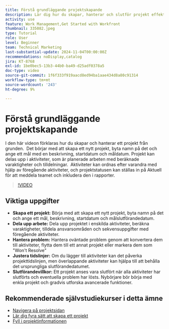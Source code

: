 ```yaml
---
title: Förstå grundläggande projektskapande
description: Lär dig hur du skapar, hanterar och slutför projekt effektivt, hanterar oväntade problem och utforskar nybörjarvänliga tips för att lära dig grunderna i projekthantering.
activity: use
feature: Work Management,Get Started with Workfront
thumbnail: 335082.jpeg
type: Tutorial
role: User
level: Beginner
team: Technical Marketing
last-substantial-update: 2024-11-04T00:00:00Z
recommendations: noDisplay,catalog
jira: KT-8768
exl-id: 1be0bec5-13b3-44b0-ba49-d25adf0378a5
doc-type: video
source-git-commit: 1f6f333f919aacd8ed94ba1aae434d8a80c91314
workflow-type: tm+mt
source-wordcount: '243'
ht-degree: 9%

---
```


# Förstå grundläggande projektskapande

I den här videon förklaras hur du skapar och hanterar ett projekt från grunden. &#x200B; Det börjar med att skapa ett nytt projekt, byta namn på det och ange ett mål med en beskrivning, startdatum och måldatum. Projekt kan delas upp i aktiviteter, som är planerade arbeten med beräknade varaktigheter och tilldelningar. &#x200B; Aktiviteter kan ordnas efter varandra med hjälp av föregående aktiviteter, och projektstatusen kan ställas in på Aktuell för att meddela teamet och inkludera den i rapporter. &#x200B;


>[!VIDEO](https://video.tv.adobe.com/v/335082/?quality=12&learn=on&enablevpops)

## Viktiga uppgifter

* **Skapa ett projekt:** Börja med att skapa ett nytt projekt, byta namn på det och ange ett mål, beskrivning, startdatum och målslutförandedatum.
* **Dela upp arbete:** Dela upp projektet i enskilda aktiviteter, beräkna varaktigheter, tilldela ansvarsområden och sekvensuppgifter med föregående aktiviteter. &#x200B;
* **Hantera problem:** Hantera oväntade problem genom att konvertera dem till aktiviteter, flytta dem till ett annat projekt eller markera dem som &quot;Won&#39;t Resolve&quot; &#x200B;
* **Justera tidslinjer:** Om du lägger till aktiviteter kan det påverka projekttidslinjen, men överlappande aktiviteter kan hjälpa till att behålla det ursprungliga slutförandedatumet. &#x200B;
* **Slutförandevillkor:** Ett projekt anses vara slutfört när alla aktiviteter har slutförts och eventuella problem har lösts. &#x200B; Nybörjare bör börja med enkla projekt och gradvis utforska avancerade funktioner. &#x200B;


## Rekommenderade självstudiekurser i detta ämne

* [Navigera på projektsidan](/help/manage-work/projects/navigate-the-project-page.md)
* [Lär dig fyra sätt att skapa ett projekt](/help/manage-work/projects/understand-other-ways-to-create-projects.md)
* [Fyll i projektinformationen](/help/manage-work/projects/fill-in-the-project-details.md)

